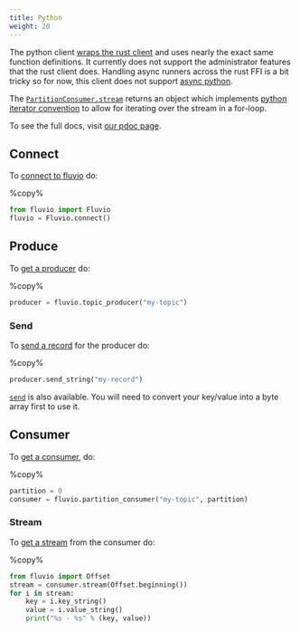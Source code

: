 ```yaml
---
title: Python
weight: 20
---
```


The python client [wraps the rust client] and uses nearly the exact same
function definitions. It currently does not support the administrator features
that the rust client does. Handling async runners across the rust FFI is a bit
tricky so for now, this client does not support [async python].

The [`PartitionConsumer.stream`] returns an object which implements [python
iterator convention] to allow for iterating over the stream in a for-loop.

To see the full docs, visit [our pdoc page].

## Connect

To [connect to fluvio] do:

%copy%
```python
from fluvio import Fluvio
fluvio = Fluvio.connect()
```

[connect to fluvio]: https://infinyon.github.io/fluvio-client-python/fluvio.html#Fluvio.connect
## Produce

To [get a producer] do:

%copy%
```python
producer = fluvio.topic_producer("my-topic")
```

[get a producer]: https://infinyon.github.io/fluvio-client-python/fluvio.html#Fluvio.topic_producer

### Send
To [send a record] for the producer do:

%copy%
```python
producer.send_string("my-record")
```

[`send`] is also available. You will need to convert your key/value into a byte array
first to use it.

[send a record]: https://infinyon.github.io/fluvio-client-python/fluvio.html#TopicProducer.send
[`send`]: https://infinyon.github.io/fluvio-client-python/fluvio.html#TopicProducer.send

## Consumer

To [get a consumer], do:

%copy%
```python
partition = 0
consumer = fluvio.partition_consumer("my-topic", partition)
```

[get a consumer]: https://infinyon.github.io/fluvio-client-python/fluvio.html#Fluvio.partition_consumer

### Stream

To [get a stream] from the consumer do:

[get a stream]: https://infinyon.github.io/fluvio-client-python/fluvio.html#PartitionConsumer.stream

%copy%
```python
from fluvio import Offset
stream = consumer.stream(Offset.beginning())
for i in stream:
    key = i.key_string()
    value = i.value_string()
    print("%s - %s" % (key, value))
```

[wraps the rust client]: https://www.infinyon.com/blog/2021/03/python-client/
[our pdoc page]: https://infinyon.github.io/fluvio-client-python/fluvio.html
[async python]: https://docs.python.org/3/library/asyncio.html
[`PartitionConsumer.stream`]: https://infinyon.github.io/fluvio-client-python/fluvio.html#PartitionConsumer.stream
[python iterator convention]: https://www.programiz.com/python-programming/iterator
